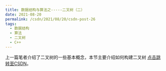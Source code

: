 ```yaml
---
title: 数据结构与算法之-----二叉树（二）
date: 2021-08-20
permalink: /csdn/2021/08/20/csdn-post-26
tags:
  - 数据结构
  - 算法
  - 二叉树
  - C++
---
```


上一篇笔者介绍了二叉树的一些基本概念，本节主要介绍如何构建二叉树 [点击跳转至CSDN](https://blog.csdn.net/sixibiheye/article/details/119831265)。